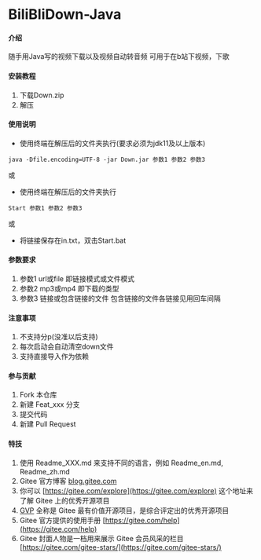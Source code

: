 # BiliBliDown-Java

#### 介绍
随手用Java写的视频下载以及视频自动转音频
可用于在b站下视频，下歌

#### 安装教程

1.  下载Down.zip
2.  解压

#### 使用说明
- 使用终端在解压后的文件夹执行(要求必须为jdk11及以上版本)
```
java -Dfile.encoding=UTF-8 -jar Down.jar 参数1 参数2 参数3
```
或
- 使用终端在解压后的文件夹执行
```
Start 参数1 参数2 参数3
```
或
- 将链接保存在in.txt，双击Start.bat


#### 参数要求
1. 参数1 url或file 即链接模式或文件模式
2. 参数2 mp3或mp4 即下载的类型
3. 参数3 链接或包含链接的文件
包含链接的文件各链接见用回车间隔

#### 注意事项
1. 不支持分p(没准以后支持)
2. 每次启动会自动清空down文件
3. 支持直接导入作为依赖

#### 参与贡献

1.  Fork 本仓库
2.  新建 Feat_xxx 分支
3.  提交代码
4.  新建 Pull Request


#### 特技

1.  使用 Readme\_XXX.md 来支持不同的语言，例如 Readme\_en.md, Readme\_zh.md
2.  Gitee 官方博客 [blog.gitee.com](https://blog.gitee.com)
3.  你可以 [https://gitee.com/explore](https://gitee.com/explore) 这个地址来了解 Gitee 上的优秀开源项目
4.  [GVP](https://gitee.com/gvp) 全称是 Gitee 最有价值开源项目，是综合评定出的优秀开源项目
5.  Gitee 官方提供的使用手册 [https://gitee.com/help](https://gitee.com/help)
6.  Gitee 封面人物是一档用来展示 Gitee 会员风采的栏目 [https://gitee.com/gitee-stars/](https://gitee.com/gitee-stars/)
